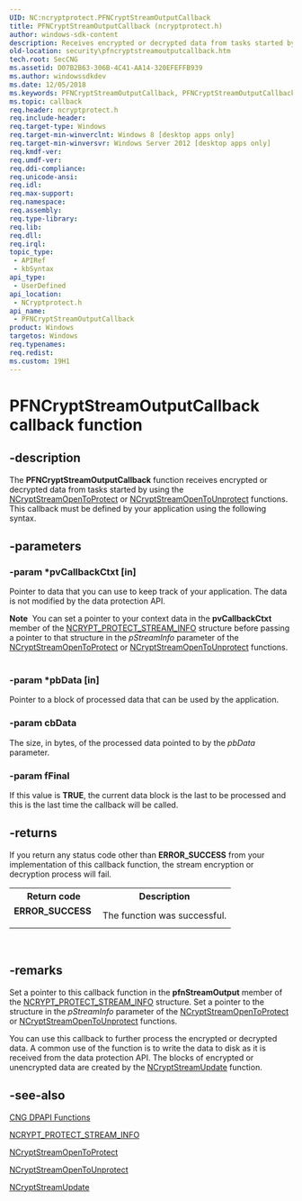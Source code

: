 ```yaml
---
UID: NC:ncryptprotect.PFNCryptStreamOutputCallback
title: PFNCryptStreamOutputCallback (ncryptprotect.h)
author: windows-sdk-content
description: Receives encrypted or decrypted data from tasks started by using the NCryptStreamOpenToProtect or NCryptStreamOpenToUnprotect functions.
old-location: security\pfncryptstreamoutputcallback.htm
tech.root: SecCNG
ms.assetid: D07B2B63-306B-4C41-AA14-320EFEFFB939
ms.author: windowssdkdev
ms.date: 12/05/2018
ms.keywords: PFNCryptStreamOutputCallback, PFNCryptStreamOutputCallback callback, PFNCryptStreamOutputCallback callback function [Security], ncryptprotect/PFNCryptStreamOutputCallback, security.pfncryptstreamoutputcallback
ms.topic: callback
req.header: ncryptprotect.h
req.include-header: 
req.target-type: Windows
req.target-min-winverclnt: Windows 8 [desktop apps only]
req.target-min-winversvr: Windows Server 2012 [desktop apps only]
req.kmdf-ver: 
req.umdf-ver: 
req.ddi-compliance: 
req.unicode-ansi: 
req.idl: 
req.max-support: 
req.namespace: 
req.assembly: 
req.type-library: 
req.lib: 
req.dll: 
req.irql: 
topic_type:
 - APIRef
 - kbSyntax
api_type:
 - UserDefined
api_location:
 - NCryptprotect.h
api_name:
 - PFNCryptStreamOutputCallback
product: Windows
targetos: Windows
req.typenames: 
req.redist: 
ms.custom: 19H1
---
```


# PFNCryptStreamOutputCallback callback function


## -description


The <b>PFNCryptStreamOutputCallback</b> function receives encrypted or decrypted data from tasks started by using the <a href="https://msdn.microsoft.com/7DE74BB1-1B84-4721-BE4A-4D2661E93E00">NCryptStreamOpenToProtect</a> or <a href="https://msdn.microsoft.com/9848082E-EDDA-4DA1-9896-42EAF2ADFAB4">NCryptStreamOpenToUnprotect</a> functions. This callback must be defined by your application using the following syntax.


## -parameters




### -param *pvCallbackCtxt [in]

Pointer to data that you can use to keep track of your application. The data is not modified by the data protection API. 

<div class="alert"><b>Note</b>  You can set a pointer to your context data in the <b>pvCallbackCtxt</b> member of the <a href="https://msdn.microsoft.com/77FADFC1-6C66-4801-B0BD-263963555C3C">NCRYPT_PROTECT_STREAM_INFO</a> structure before passing a pointer to that structure in the <i>pStreamInfo</i> parameter of the <a href="https://msdn.microsoft.com/7DE74BB1-1B84-4721-BE4A-4D2661E93E00">NCryptStreamOpenToProtect</a> or  <a href="https://msdn.microsoft.com/9848082E-EDDA-4DA1-9896-42EAF2ADFAB4">NCryptStreamOpenToUnprotect</a> functions.</div>
<div> </div>

### -param *pbData [in]

Pointer to a block of processed data that can be used by the application.


### -param cbData

The size, in bytes, of the processed data pointed to by the <i>pbData</i> parameter.


### -param fFinal

If this value is <b>TRUE</b>, the current data block is the last to be processed and this
        is the last time the callback will be called.


## -returns



If you return any status code other than <b>ERROR_SUCCESS</b> from your implementation of this callback function, the stream encryption or decryption process will fail.

<table>
<tr>
<th>Return code</th>
<th>Description</th>
</tr>
<tr>
<td width="40%">
<dl>
<dt><b>ERROR_SUCCESS</b></dt>
</dl>
</td>
<td width="60%">
The function was successful.

</td>
</tr>
</table>
 




## -remarks



 Set a pointer to this callback function in the <b>pfnStreamOutput</b> member of the  <a href="https://msdn.microsoft.com/77FADFC1-6C66-4801-B0BD-263963555C3C">NCRYPT_PROTECT_STREAM_INFO</a> structure. Set a pointer to the structure in the <i>pStreamInfo</i> parameter of the <a href="https://msdn.microsoft.com/7DE74BB1-1B84-4721-BE4A-4D2661E93E00">NCryptStreamOpenToProtect</a> or  <a href="https://msdn.microsoft.com/9848082E-EDDA-4DA1-9896-42EAF2ADFAB4">NCryptStreamOpenToUnprotect</a> functions.

You can use this callback to further process the encrypted or decrypted data. A common use of the function is to write the data to disk as it is received from the data protection API. The blocks of encrypted or unencrypted data are created by the <a href="https://msdn.microsoft.com/417F9267-6055-489C-AF26-BEF5E17CB8B4">NCryptStreamUpdate</a> function.




## -see-also




<a href="https://msdn.microsoft.com/591C7361-334E-4A65-8616-C0ED3BBC2297">CNG DPAPI Functions</a>



<a href="https://msdn.microsoft.com/77FADFC1-6C66-4801-B0BD-263963555C3C">NCRYPT_PROTECT_STREAM_INFO</a>



<a href="https://msdn.microsoft.com/7DE74BB1-1B84-4721-BE4A-4D2661E93E00">NCryptStreamOpenToProtect</a>



<a href="https://msdn.microsoft.com/9848082E-EDDA-4DA1-9896-42EAF2ADFAB4">NCryptStreamOpenToUnprotect</a>



<a href="https://msdn.microsoft.com/417F9267-6055-489C-AF26-BEF5E17CB8B4">NCryptStreamUpdate</a>
 

 

